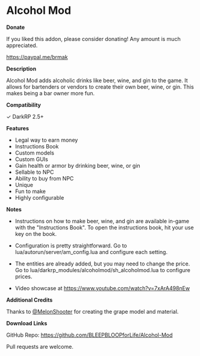 # Alcohol Mod

**Donate**

If you liked this addon, please consider donating! Any amount is much appreciated.

https://paypal.me/brmak

**Description**

Alcohol Mod adds alcoholic drinks like beer, wine, and gin to the game. It allows for bartenders or vendors to create their own beer, wine, or gin. This makes being a bar owner more fun.

**Compatibility**

✓ DarkRP 2.5+

**Features**

- Legal way to earn money
- Instructions Book
- Custom models
- Custom GUIs
- Gain health or armor by drinking beer, wine, or gin
- Sellable to NPC
- Ability to buy from NPC
- Unique
- Fun to make
- Highly configurable

**Notes**

- Instructions on how to make beer, wine, and gin are available in-game with the "Instructions Book". To open the instructions book, hit your use key on the book.

- Configuration is pretty straightforward. Go to lua/autorun/server/am_config.lua and configure each setting.

- The entities are already added, but you may need to change the price. Go to lua/darkrp_modules/alcoholmod/sh_alcoholmod.lua to configure prices.

- Video showcase at https://www.youtube.com/watch?v=7xArA498nEw

**Additional Credits**

Thanks to [@MelonShooter](https://github.com/MelonShooter) for creating the grape model and material.

**Download Links**

GitHub Repo: https://github.com/BLEEPBLOOPforLife/Alcohol-Mod

Pull requests are welcome.
